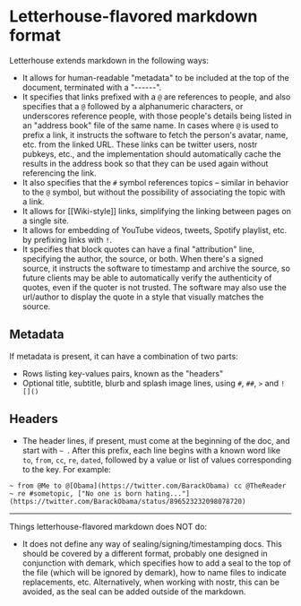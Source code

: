 # Letterhouse-flavored markdown format

Letterhouse extends markdown in the following ways:

- It allows for human-readable "metadata" to be included at the top of the document, terminated with a "------".
- It specifies that links prefixed with a `@` are references to people, and also specifies that a `@` followed by a alphanumeric characters, or underscores reference people, with those people's details being listed in an "address book" file of the same name. In cases where `@` is used to prefix a link, it instructs the software to fetch the person's avatar, name, etc. from the linked URL. These links can be twitter users, nostr pubkeys, etc., and the implementation should automatically cache the results in the address book so that they can be used again without referencing the link.
- It also specifies that the `#` symbol references topics – similar in behavior to the `@` symbol, but without the possibility of associating the topic with a link.
- It allows for [[Wiki-style]] links, simplifying the linking between pages on a single site.
- It allows for embedding of YouTube videos, tweets, Spotify playlist, etc. by prefixing links with `!`.
- It specifies that block quotes can have a final "attribution" line, specifying the author, the source, or both. When there's a signed source, it instructs the software to timestamp and archive the source, so future clients may be able to automatically verify the authenticity of quotes, even if the quoter is not trusted. The software may also use the url/author to display the quote in a style that visually matches the source.

## Metadata

If metadata is present, it can have a combination of two parts:

- Rows listing key-values pairs, known as the "headers"
- Optional title, subtitle, blurb and splash image lines, using `#`, `##`, `>` and `![]()`

## Headers

- The header lines, if present, must come at the beginning of the doc, and start with `~ `. After this prefix, each line begins with a known word like `to`, `from`, `cc`, `re`, `dated`, followed by a value or list of values corresponding to the key. For example:

```
~ from @Me to @[Obama](https://twitter.com/BarackObama) cc @TheReader
~ re #sometopic, ["No one is born hating..."](https://twitter.com/BarackObama/status/896523232098078720)
```

---

Things letterhouse-flavored markdown does NOT do:

- It does not define any way of sealing/signing/timestamping docs. This should be covered by a different format, probably one designed in conjunction with demark, which specifies how to add a seal to the top of the file (which will be ignored by demark), how to name files to indicate replacements, etc. Alternatively, when working with nostr, this can be avoided, as the seal can be added outside of the markdown.